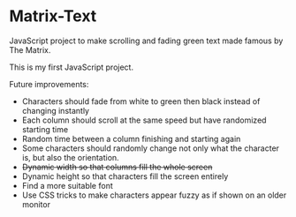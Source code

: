 # Matrix-Text
JavaScript project to make scrolling and fading green text made famous by The Matrix.

This is my first JavaScript project.

Future improvements:
* Characters should fade from white to green then black instead of changing instantly
* Each column should scroll at the same speed but have randomized starting time
* Random time between a column finishing and starting again
* Some characters should randomly change not only what the character is, but also the orientation.
* ~~Dynamic width so that columns fill the whole screen~~
* Dynamic height so that characters fill the screen entirely
* Find a more suitable font
* Use CSS tricks to make characters appear fuzzy as if shown on an older monitor